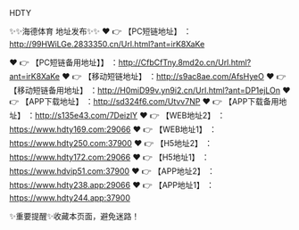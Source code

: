 HDTY

✨✨海德体育 地址发布✨✨
❤️ 👉 【PC短链地址】 ：http://99HWiLGe.2833350.cn/Url.html?ant=irK8XaKe

❤️ 👉 【PC短链备用地址】】 ：http://CfbCfTny.8md2o.cn/Url.html?ant=irK8XaKe
❤️ 👉 【移动短链地址】 ：http://s9ac8ae.com/AfsHyeO
❤️ 👉 【移动短链备用地址】 ：http://H0miD99v.yn9i2.cn/Url.html?ant=DP1ejLOn
❤️ 👉 【APP下载地址】 ：http://sd324f6.com/Utvv7NP
❤️ 👉 【APP下载备用地址】 ：http://s135e43.com/7DeizlY
❤️ 👉 【WEB地址2】 ：https://www.hdty169.com:29066
❤️ 👉 【WEB地址1】 ：https://www.hdty250.com:37900
❤️ 👉 【H5地址2】 ：https://www.hdty172.com:29066
❤️ 👉 【H5地址1】 ：https://www.hdvip51.com:37900
❤️ 👉 【APP地址2】 ：https://www.hdty238.app:29066
❤️ 👉 【APP地址1】 ：https://www.hdty244.app:37900

✨重要提醒✨收藏本页面，避免迷路！
